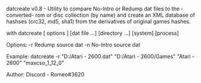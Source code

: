 datcreate v0.8 - Utility to compare No-Intro or Redump dat files to the -converted- rom or disc
                 collection (by name) and create an XML database of hashses (crc32, md5, sha1) from
                 the derivatives of original games hashes.

with datcreate [ options ] [dat file ...] [directory ...] [system] [process]

Options:
  -r    Redump source dat
  -n    No-Intro source dat

Example:
              datcreate -r "D:/Atari - 2600.dat" "D:/Atari - 2600/Games" "Atari - 2600" "maxcso_1_12_0"

Author:
   Discord - Romeo#3620